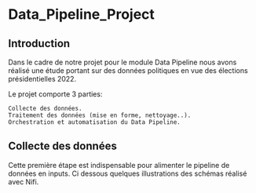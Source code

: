 # Data_Pipeline_Project

## Introduction
Dans le cadre de notre projet pour le module Data Pipeline nous avons réalisé une étude portant sur des données politiques en vue des élections présidentielles 2022.

Le projet comporte 3 parties:
```
Collecte des données.
Traitement des données (mise en forme, nettoyage..).
Orchestration et automatisation du Data Pipeline.
```

## Collecte des données


Cette première étape est indispensable pour alimenter le pipeline de données en inputs.
Ci dessous quelques illustrations des schémas réalisé avec Nifi.